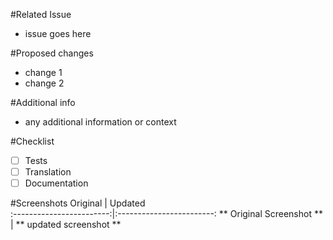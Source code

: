 #Related Issue
- issue goes here

#Proposed changes
- change 1
- change 2

#Additional info
- any additional information or context

#Checklist
- [ ] Tests
- [ ] Translation
- [ ] Documentation

#Screenshots
Original            |  Updated          
:------------------------:|:------------------------:
** Original Screenshot ** | ** updated screenshot **
